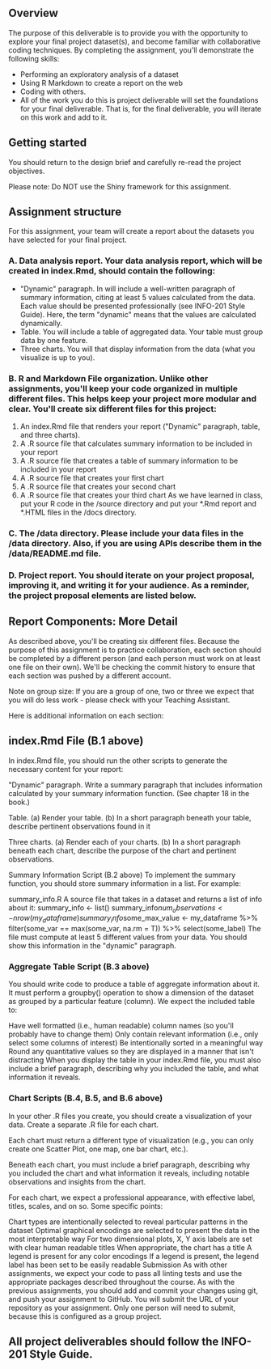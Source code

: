 ## Overview

The purpose of this deliverable is to provide you with the opportunity to explore your final project dataset(s), and become familiar with collaborative coding techniques. By completing the assignment, you'll demonstrate the following skills:

- Performing an exploratory analysis of a dataset
- Using R Markdown to create a report on the web
- Coding with others.
- All of the work you do this is project deliverable will set the foundations for your final deliverable. That is, for the final deliverable, you will iterate on this work and add to it. 

## Getting started 
You should return to the design brief and carefully re-read the project objectives. 

Please note: Do NOT use the Shiny framework for this assignment. 

## Assignment structure
For this assignment, your team will create a report about the datasets you have selected for your final project.

### A. Data analysis report. Your data analysis report, which will be created in index.Rmd, should contain the following: 

- "Dynamic" paragraph. In will include a well-written paragraph of summary information, citing at least 5 values calculated from the data. Each value should be presented professionally (see INFO-201 Style Guide). Here, the term "dynamic" means that the values are calculated dynamically.
- Table. You will include a table of aggregated data. Your table must group data by one feature.  
- Three charts. You will  that display information from the data (what you visualize is up to you). 
### B. R and Markdown File organization. Unlike other assignments, you'll keep your code organized in multiple different files. This helps keep your project more modular and clear. You'll create six different files for this project:

1. An index.Rmd file that renders your report ("Dynamic" paragraph, table, and three charts). 
2. A .R source file that calculates summary information to be included in your report
3. A .R source file that creates a table of summary information to be included in your report
4. A .R source file that creates your first chart
5. A .R source file that creates your second chart
6. A .R source file that creates your third chart
As we have learned in class, put your R code in the  /source  directory and put your *.Rmd report and *.HTML files in the /docs directory.

### C. The /data directory. Please include your data files in the /data directory. Also, if you are using APIs describe them in the /data/README.md file.

### D. Project report.  You should iterate on your project proposal, improving it, and writing it for your audience. As a reminder, the project proposal elements are listed below. 

## Report Components: More Detail
As described above, you'll be creating six different files. Because the purpose of this assignment is to practice collaboration, each section should be completed by a different person (and each person must work on at least one file on their own). We'll be checking the commit history to ensure that each section was pushed by a different account.

Note on group size: If you are a group of one, two or three we expect that you will do less work - please check with your Teaching Assistant.

Here is additional information on each section:

## index.Rmd File (B.1 above)
In index.Rmd file, you should run the other scripts to generate the necessary content for your report:

"Dynamic" paragraph. Write a summary paragraph that includes information calculated by your summary information function. (See chapter 18 in the book.)

Table. (a) Render your table.  (b) In a short paragraph beneath your table, describe pertinent observations found in it

Three charts. (a) Render each of your charts. (b) In a short paragraph beneath each chart, describe the purpose of the chart and pertinent observations. 

Summary Information Script (B.2 above)
To implement the summary function, you should store summary information in a list. For example:

summary_info.R 
A source file that takes in a dataset and returns a list of info about it:
summary_info <- list()
summary_info$num_observations <- nrow(my_dataframe)
summary_info$some_max_value <- my_dataframe %>%
    filter(some_var == max(some_var, na.rm = T)) %>%
    select(some_label)
The file must compute at least 5 different values from your data.  You should show this information in the "dynamic" paragraph. 

### Aggregate Table Script (B.3 above)
You should write code to produce a table of aggregate information about it. It must perform a groupby() operation to show a dimension of the dataset as grouped by a particular feature (column). We expect the included table to:

Have well formatted (i.e., human readable) column names (so you'll probably have to change them)
Only contain relevant information (i.e., only select some columns of interest)
Be intentionally sorted in a meaningful way
Round any quantitative values so they are displayed in a manner that isn't distracting
When you display the table in your index.Rmd file, you must also include a brief paragraph, describing why you included the table, and what information it reveals.

### Chart Scripts (B.4, B.5, and B.6 above)
In your other .R files you create, you should create a visualization of your data. Create a separate .R file for each chart.

Each chart must return a different type of visualization (e.g., you can only create one Scatter Plot, one map, one bar chart, etc.).  

Beneath each chart,  you must include a brief paragraph, describing why you included the chart and what information it reveals, including notable observations and insights from the chart.

For each chart, we expect a professional appearance, with effective label, titles, scales, and on so.  Some specific points: 

Chart types are intentionally selected to reveal particular patterns in the dataset
Optimal graphical encodings are selected to present the data in the most interpretable way
For two dimensional plots, X, Y axis labels are set with clear human readable titles
When appropriate, the chart has a title
A legend is present for any color encodings
If a legend is present, the legend label has been set to be easily readable
Submission
As with other assignments, we expect your code to pass all linting tests and use the appropriate packages described throughout the course. As with the previous assignments, you should add and commit your changes using git, and push your assignment to GitHub. You will submit the URL of your repository as your assignment. Only one person will need to submit, because this is configured as a group project. 

## All project deliverables should follow the INFO-201 Style Guide. 